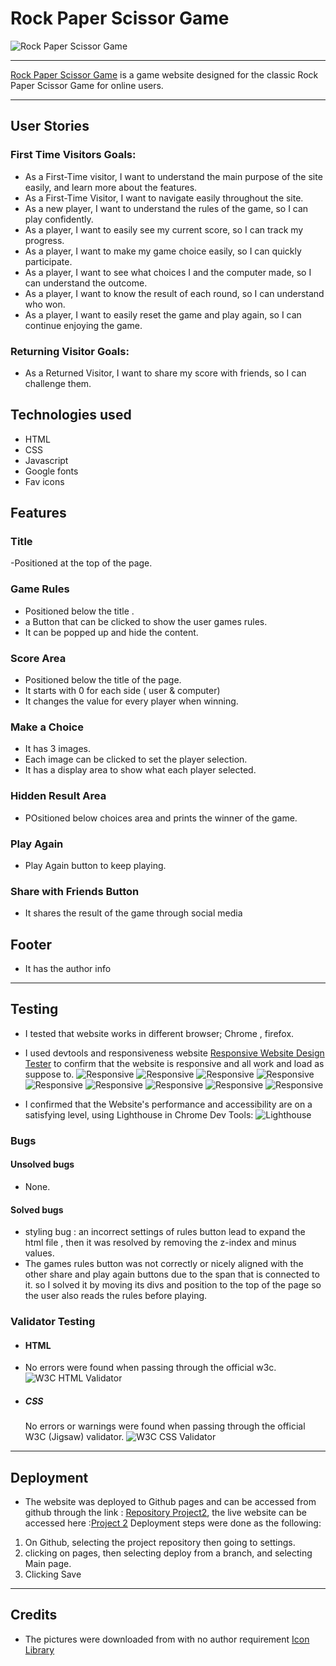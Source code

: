 # Rock Paper Scissor Game
![Rock Paper Scissor Game](assets/images/main-page.jpg)

---

[Rock Paper Scissor Game](https://syricano.github.io/project2/) is a game website designed for the classic Rock Paper Scissor Game for online users.


---

## User Stories

### First Time Visitors Goals:
- As a First-Time visitor, I want to understand the main purpose of the site easily, and learn more about the features.
- As a First-Time Visitor, I want to navigate easily throughout the site.
- As a new player, I want to understand the rules of the game, so I can play confidently.
- As a player, I want to easily see my current score, so I can track my progress.
- As a player, I want to make my game choice easily, so I can quickly participate.
- As a player, I want to see what choices I and the computer made, so I can understand the outcome.
- As a player, I want to know the result of each round, so I can understand who won.
- As a player, I want to easily reset the game and play again, so I can continue enjoying the game.

### Returning Visitor Goals:
- As a Returned Visitor, I want to share my score with friends, so I can challenge them.


## Technologies used

- HTML
- CSS
- Javascript
- Google fonts
- Fav icons

## Features


### Title
-Positioned at the top of the page.
### Game Rules
- Positioned below the title .
- a Button that can be clicked to show the user games rules.
- It can be popped up and hide the content.

### Score Area
- Positioned below the title of the page.
- It starts with 0 for each side ( user & computer)
- It changes the value for every player when winning.

### Make a Choice
- It has 3 images.
- Each image can be clicked to set the player selection.
- It has a display area to show what each player selected.

### Hidden Result Area

- POsitioned below choices area and prints the winner of the game.


### Play Again
- Play Again button to keep playing.

### Share with Friends Button
- It shares the result of the game through social media 

## Footer
- It has the author info

---

## Testing
- I tested that website works in different browser; Chrome , firefox.
- I used devtools and responsiveness website [Responsive Website Design Tester](https://responsivedesignchecker.com/) to confirm that the website is responsive and all work and load as suppose to.
![Responsive](assets/images/responsive%201024%20h600.jpg)
![Responsive](assets/images/responsive%201366h%201024.jpg)
![Responsive](assets/images/responsive%201440%20h900.jpg)
![Responsive](assets/images/responsive%201900%20h%201200.jpg)
![Responsive](assets/images/responsive%20360%20h%20640.jpg)
![Responsive](assets/images/responsive%20411%20h731.jpg)
![Responsive](assets/images/responsive%20600%20h%20960.jpg)
![Responsive](assets/images/responsive%20768%20h%201024.jpg)
![Responsive](assets/images/responsive%20768%20h1024.jpg)


- I confirmed that the Website's performance and accessibility are on a satisfying level, using Lighthouse in Chrome Dev Tools:
![Lighthouse](assets/images/lighthouse.jpg)

### Bugs

#### Unsolved bugs
- None.


#### Solved bugs 
 - styling bug : an incorrect settings of rules button lead to expand the html file , then it was resolved by removing the z-index and minus values.
 - The games rules button was not correctly or nicely aligned with the other share and play again buttons due to the span that is connected to it. so I solved it by moving its divs and position to the top of the page so the user also reads the rules before playing.

 ### Validator Testing

 - #### HTML
 - No errors were found when passing through the official w3c.
 ![W3C HTML Validator](assets/images/w3c-html.jpg)
 - ##### CSS
   No errors or warnings were found when passing through the official W3C (Jigsaw) validator.
  ![W3C CSS Validator](assets/images/w3c-css.jpg)


---

 ## Deployment
 - The website was deployed to Github pages and can be accessed from github through  the link : [Repository Project2](https://github.com/syricano/project2), the live website can be accessed here :[Project 2](https://syricano.github.io/project2/)
 Deployment steps were done as the following:
 1. On Github, selecting the project repository then going to settings.
 2. clicking on pages, then selecting deploy from a branch, and selecting Main page.
 3. Clicking Save   

 ---

## Credits 
- The pictures were downloaded from with no author requirement [Icon Library ](https://icon-library.com
)


